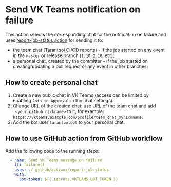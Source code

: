 # Send VK Teams notification on failure

This action selects the corresponding chat for the notification on failure and
uses [report-job-status action](https://github.com/tarantool/actions/tree/master/report-job-status)
for sending it to:
* the team chat (Tarantool CI/CD reports) - if the job started on any event in
the `master` or release branch (`1.10`, `2.10`, etc);
* a personal chat, created by the committer – if the job started on
creating/updating a pull request or any event in other branches.

## How to create personal chat

1. Create a new public chat in VK Teams (access can be limited by enabling
`Join in Approval` in the chat settings).
2. Change URL of the created chat: use URL of the team chat and add
`_<your_github_nickname>` to it, for example:
`https://vkteams.example.com/profile/team_chat_mynickname`.
3. Add the bot user `tarantoolbot` to your personal chat.

## How to use GitHub action from GitHub workflow

Add the following code to the running steps:
```yml
  - name: Send VK Teams message on failure
    if: failure()
    uses: ./.github/actions/report-job-status
    with:
      bot-token: ${{ secrets.VKTEAMS_BOT_TOKEN }}
```
